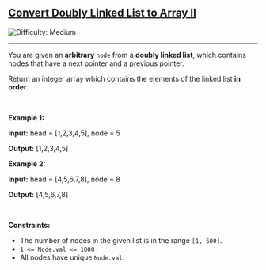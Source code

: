 <h2><a href="https://leetcode.com/problems/convert-doubly-linked-list-to-array-ii">Convert Doubly Linked List to Array II</a></h2> <img src='https://img.shields.io/badge/Difficulty-Medium-orange' alt='Difficulty: Medium' /><hr><p>You are given an <strong>arbitrary</strong> <code>node</code> from a <strong>doubly linked list</strong>, which contains nodes that have a next pointer and a previous pointer.</p>

<p>Return an integer array which contains the elements of the linked list <strong>in order</strong>.</p>

<p>&nbsp;</p>
<p><strong class="example">Example 1:</strong></p>

<div class="example-block">
<p><strong>Input:</strong> <span class="example-io">head = [1,2,3,4,5], node = 5</span></p>

<p><strong>Output:</strong> <span class="example-io">[1,2,3,4,5]</span></p>
</div>

<p><strong class="example">Example 2:</strong></p>

<div class="example-block">
<p><strong>Input:</strong> <span class="example-io">head = [4,5,6,7,8], node = 8</span></p>

<p><strong>Output:</strong> <span class="example-io">[4,5,6,7,8]</span></p>
</div>

<p>&nbsp;</p>
<p><strong>Constraints:</strong></p>

<ul>
	<li>The number of nodes in the given list is in the range <code>[1, 500]</code>.</li>
	<li><code>1 &lt;= Node.val &lt;= 1000</code></li>
	<li>All nodes have unique <code>Node.val</code>.</li>
</ul>
